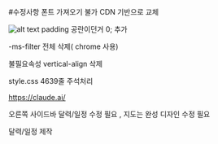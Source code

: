 #수정사항
폰트 가져오기 불가 CDN 기반으로 교체

![alt text](image.png)
padding 공란이던거 0; 추가

-ms-filter 전체 삭제( chrome 사용)

불필요속성 vertical-align 삭제

style.css 4639줄 주석처리 

https://claude.ai/

오른쪽 사이드바 달력/일정 수정 필요 , 지도는 완성 디자인 수정 필요

달력/일정 제작